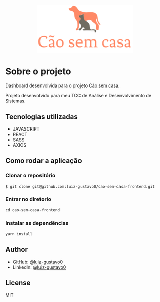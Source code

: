 <p style="text-align: center">
<img src='src/assets/logo-header.svg' alt='Imagem de um cachorro e um gato' width='300'  />
</p>

# Sobre o projeto

Dashboard desenvolvida para o projeto [Cão sem casa](https://github.com/luiz-gustavo0/cao-sem-casa-frontend).

Projeto desenvolvido para meu TCC de Análise e Desenvolvimento de Sistemas.

## Tecnologias utilizadas

- JAVASCRIPT
- REACT
- SASS
- AXIOS

## Como rodar a aplicação

### Clonar o repositório

```
$ git clone git@github.com:luiz-gustavo0/cao-sem-casa-frontend.git
```

### Entrar no diretorio

```
cd cao-sem-casa-frontend
```

### Instalar as dependências

```
yarn install
```

## Author

- GitHub: [@luiz-gustavo0](https://github.com/luiz-gustavo0)
- LinkedIn: [@luiz-gustavo0](https://www.linkedin.com/in/luiz-gustavo0/)

## License

MIT
